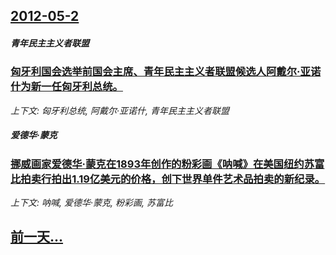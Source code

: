 ## [2012-05-2](/news/2012/05/2/index.md)

##### 青年民主主义者联盟
### [ 匈牙利国会选举前国会主席、青年民主主义者联盟候选人阿戴尔·亚诺什为新一任匈牙利总统。](/news/2012/05/2/匈牙利国会选举前国会主席-青年民主主义者联盟候选人阿戴尔-亚诺什为新一任匈牙利总统.md)
_上下文: 匈牙利总统, 阿戴尔·亚诺什, 青年民主主义者联盟_

##### 爱德华·蒙克
### [ 挪威画家爱德华·蒙克在1893年创作的粉彩画《呐喊》在美国纽约苏富比拍卖行拍出1.19亿美元的价格，创下世界单件艺术品拍卖的新纪录。](/news/2012/05/2/挪威画家爱德华-蒙克在1893年创作的粉彩画-呐喊-在美国纽约苏富比拍卖行拍出119亿美元的价格-创下世界单件艺术品.md)
_上下文: 呐喊, 爱德华·蒙克, 粉彩画, 苏富比_

## [前一天...](/news/2012/04/18/index.md)

